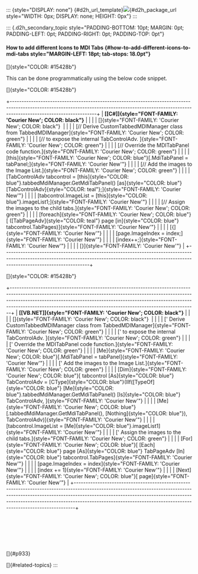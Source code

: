 ::: {style="DISPLAY: none"}
[](ms-xhelp:///?Id=d2h_url_template){#d2h_url_template}![](!package_url!){#d2h_package_url style="WIDTH: 0px; DISPLAY: none; HEIGHT: 0px"}
:::

::: {.d2h_secondary_topic style="PADDING-BOTTOM: 10pt; MARGIN: 0pt; PADDING-LEFT: 0pt; PADDING-RIGHT: 0pt; PADDING-TOP: 0pt"}
#### How to add different Icons to MDI Tabs {#how-to-add-different-icons-to-mdi-tabs style="MARGIN-LEFT: 18pt; tab-stops: 18.0pt"}

[]{style="COLOR: #15428b"} 

This can be done programmatically using the below code snippet.

[]{style="COLOR: #15428b"} 

+------------------------------------------------------------------------------------------------------------------------------------------------------------------------------------------------+
| **[\[C#\]]{style="FONT-FAMILY: 'Courier New'; COLOR: black"}**                                                                                                                                 |
|                                                                                                                                                                                                |
| []{style="FONT-FAMILY: 'Courier New'; COLOR: black"}                                                                                                                                           |
|                                                                                                                                                                                                |
| [// Derive CustomTabbedMDIManager class from TabbedMDIManager]{style="FONT-FAMILY: 'Courier New'; COLOR: green"}                                                                               |
|                                                                                                                                                                                                |
| [// to expose the internal TabControlAdv. ]{style="FONT-FAMILY: 'Courier New'; COLOR: green"}                                                                                                  |
|                                                                                                                                                                                                |
| [// Override the MDITabPanel code function.]{style="FONT-FAMILY: 'Courier New'; COLOR: green"}                                                                                                 |
|                                                                                                                                                                                                |
| [this]{style="FONT-FAMILY: 'Courier New'; COLOR: blue"}[.MdiTabPanel = tabPanel;]{style="FONT-FAMILY: 'Courier New'"}                                                                          |
|                                                                                                                                                                                                |
| [// Add the images to the Image List.]{style="FONT-FAMILY: 'Courier New'; COLOR: green"}                                                                                                       |
|                                                                                                                                                                                                |
| [TabControlAdv tabcontrol = [this]{style="COLOR: blue"}.tabbedMdiManager.GetMdiTabPanel() [as]{style="COLOR: blue"} [TabControlAdv]{style="COLOR: teal"};]{style="FONT-FAMILY: 'Courier New'"} |
|                                                                                                                                                                                                |
| [tabcontrol.ImageList = [this]{style="COLOR: blue"}.imageList1;]{style="FONT-FAMILY: 'Courier New'"}                                                                                           |
|                                                                                                                                                                                                |
| [// Assign the images to the child tabs.]{style="FONT-FAMILY: 'Courier New'; COLOR: green"}                                                                                                    |
|                                                                                                                                                                                                |
| [foreach]{style="FONT-FAMILY: 'Courier New'; COLOR: blue"}[ ([TabPageAdv]{style="COLOR: teal"} page [in]{style="COLOR: blue"} tabcontrol.TabPages)]{style="FONT-FAMILY: 'Courier New'"}        |
|                                                                                                                                                                                                |
| [{]{style="FONT-FAMILY: 'Courier New'"}                                                                                                                                                        |
|                                                                                                                                                                                                |
| [page.ImageIndex = index;]{style="FONT-FAMILY: 'Courier New'"}                                                                                                                                 |
|                                                                                                                                                                                                |
| [index++;]{style="FONT-FAMILY: 'Courier New'"}                                                                                                                                                 |
|                                                                                                                                                                                                |
| [}]{style="FONT-FAMILY: 'Courier New'"}                                                                                                                                                        |
+------------------------------------------------------------------------------------------------------------------------------------------------------------------------------------------------+

[]{style="COLOR: #15428b"} 

+------------------------------------------------------------------------------------------------------------------------------------------------------------------------------------------------------------------------------------------------------------------------------------------------------------------------+
| **[\[VB.NET\]]{style="FONT-FAMILY: 'Courier New'; COLOR: black"}**                                                                                                                                                                                                                                                     |
|                                                                                                                                                                                                                                                                                                                        |
| []{style="FONT-FAMILY: 'Courier New'; COLOR: black"}                                                                                                                                                                                                                                                                   |
|                                                                                                                                                                                                                                                                                                                        |
| [\' Derive CustomTabbedMDIManager class from TabbedMDIManager]{style="FONT-FAMILY: 'Courier New'; COLOR: green"}                                                                                                                                                                                                       |
|                                                                                                                                                                                                                                                                                                                        |
| [\' to expose the internal TabControlAdv. ]{style="FONT-FAMILY: 'Courier New'; COLOR: green"}                                                                                                                                                                                                                          |
|                                                                                                                                                                                                                                                                                                                        |
| [\' Override the MDITabPanel code function.]{style="FONT-FAMILY: 'Courier New'; COLOR: green"}                                                                                                                                                                                                                         |
|                                                                                                                                                                                                                                                                                                                        |
| [Me]{style="FONT-FAMILY: 'Courier New'; COLOR: blue"}[.MdiTabPanel = tabPanel]{style="FONT-FAMILY: 'Courier New'"}                                                                                                                                                                                                     |
|                                                                                                                                                                                                                                                                                                                        |
| [\' Add the images to the Image List.]{style="FONT-FAMILY: 'Courier New'; COLOR: green"}                                                                                                                                                                                                                               |
|                                                                                                                                                                                                                                                                                                                        |
| [Dim]{style="FONT-FAMILY: 'Courier New'; COLOR: blue"}[ tabcontrol [As]{style="COLOR: blue"} TabControlAdv = [CType]{style="COLOR: blue"}(IIf([TypeOf]{style="COLOR: blue"} [Me]{style="COLOR: blue"}.tabbedMdiManager.GetMdiTabPanel() [Is]{style="COLOR: blue"} TabControlAdv, ]{style="FONT-FAMILY: 'Courier New'"} |
|                                                                                                                                                                                                                                                                                                                        |
| [Me]{style="FONT-FAMILY: 'Courier New'; COLOR: blue"}[.tabbedMdiManager.GetMdiTabPanel(), [Nothing]{style="COLOR: blue"}), TabControlAdv)]{style="FONT-FAMILY: 'Courier New'"}                                                                                                                                         |
|                                                                                                                                                                                                                                                                                                                        |
| [tabcontrol.ImageList = [Me]{style="COLOR: blue"}.imageList1]{style="FONT-FAMILY: 'Courier New'"}                                                                                                                                                                                                                      |
|                                                                                                                                                                                                                                                                                                                        |
| [\' Assign the images to the child tabs.]{style="FONT-FAMILY: 'Courier New'; COLOR: green"}                                                                                                                                                                                                                            |
|                                                                                                                                                                                                                                                                                                                        |
| [For]{style="FONT-FAMILY: 'Courier New'; COLOR: blue"}[ [Each]{style="COLOR: blue"} page [As]{style="COLOR: blue"} TabPageAdv [In]{style="COLOR: blue"} tabcontrol.TabPages]{style="FONT-FAMILY: 'Courier New'"}                                                                                                       |
|                                                                                                                                                                                                                                                                                                                        |
| [page.ImageIndex = index]{style="FONT-FAMILY: 'Courier New'"}                                                                                                                                                                                                                                                          |
|                                                                                                                                                                                                                                                                                                                        |
| [index += 1]{style="FONT-FAMILY: 'Courier New'"}                                                                                                                                                                                                                                                                       |
|                                                                                                                                                                                                                                                                                                                        |
| [Next]{style="FONT-FAMILY: 'Courier New'; COLOR: blue"}[ page]{style="FONT-FAMILY: 'Courier New'"}                                                                                                                                                                                                                     |
+------------------------------------------------------------------------------------------------------------------------------------------------------------------------------------------------------------------------------------------------------------------------------------------------------------------------+

 

 

 

[]{#p933} 

[]{#related-topics}
:::

